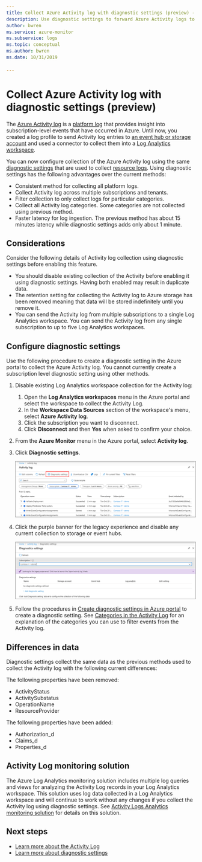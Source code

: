 ```yaml
---
title: Collect Azure Activity log with diagnostic settings (preview) - Azure Monitor | Microsoft Docs
description: Use diagnostic settings to forward Azure Activity logs to Azure Monitor Logs, Azure storage, or Azure Event Hubs.
author: bwren
ms.service: azure-monitor
ms.subservice: logs
ms.topic: conceptual
ms.author: bwren
ms.date: 10/31/2019

---
```


# Collect Azure Activity log with diagnostic settings (preview)
The [Azure Activity log](activity-logs-overview.md) is a [platform log](platform-logs-overview.md) that provides insight into subscription-level events that have occurred in Azure. Until now, you created a log profile to send Activity log entries to [an event hub or storage account](activity-log-export.md) and used a connector to collect them into a [Log Analytics workspace](activity-log-collect.md).

You can now configure collection of the Azure Activity log using the same [diagnostic settings](diagnostic-settings.md) that are used to collect [resource logs](resource-logs-overview.md). Using diagnostic settings has the following advantages over the current methods:

- Consistent method for collecting all platform logs.
- Collect Activity log across multiple subscriptions and tenants.
- Filter collection to only collect logs for particular categories.
- Collect all Activity log categories. Some categories are not collected using previous method.
- Faster latency for log ingestion. The previous method has about 15 minutes latency while diagnostic settings adds only about 1 minute.

## Considerations
Consider the following details of Activity log collection using diagnostic settings before enabling this feature.

- You should disable existing collection of the Activity before enabling it using diagnostic settings. Having both enabled may result in duplicate data.
- The retention setting for collecting the Activity log to Azure storage has been removed meaning that data will be stored indefinitely until you remove it.
- You can send the Activity log from multiple subscriptions to a single Log Analytics workspace. You can send the Activity log from any single subscription to up to five Log Analytics workspaces.

## Configure diagnostic settings
Use the following procedure to create a diagnostic setting in the Azure portal to collect the Azure Activity log. You cannot currently create a subscription level diagnostic setting using other methods.

1. Disable existing Log Analytics workspace collection for the Activity log:
   1. Open the **Log Analytics workspaces** menu in the Azure portal and select the workspace to collect the Activity Log.
   2. In the **Workspace Data Sources** section of the workspace's menu, select **Azure Activity log**.
   3. Click the subscription you want to disconnect.
   4. Click **Disconnect** and then **Yes** when asked to confirm your choice.
2. From the **Azure Monitor** menu in the Azure portal, select **Activity log**.
3. Click **Diagnostic settings**.
   
   ![Diagnostic settings](media/diagnostic-settings-subscription/diagnostic-settings.png)
   
4. Click the purple banner for the legacy experience and disable any current collection to storage or event hubs. 

    ![Legacy experience](media/diagnostic-settings-subscription/legacy-experience.png)

5. Follow the procedures in [Create diagnostic settings in Azure portal](diagnostic-settings.md#create-diagnostic-settings-in-azure-portal) to create a diagnostic setting. See [Categories in the Activity Log](activity-logs-overview.md#categories-in-the-activity-log) for an explanation of the categories you can use to filter events from the Activity log. 


## Differences in data
Diagnostic settings collect the same data as the previous methods used to collect the Activity log with the following current differences:

The following properties have been removed:

- ActivityStatus
- ActivitySubstatus
- OperationName
- ResourceProvider 

The following properties have been added:

- Authorization_d
- Claims_d
- Properties_d

## Activity Log monitoring solution
The Azure Log Analytics monitoring solution includes multiple log queries and views for analyzing the Activity Log records in your Log Analytics workspace. This solution uses log data collected in a Log Analytics workspace and will continue to work without any changes if you collect the Activity log using diagnostic settings. See [Activity Logs Analytics monitoring solution](activity-log-collect.md#activity-logs-analytics-monitoring-solution) for details on this solution.

## Next steps

* [Learn more about the Activity Log](../../azure-resource-manager/resource-group-audit.md)
* [Learn more about diagnostic settings](diagnostic-settings.md)
